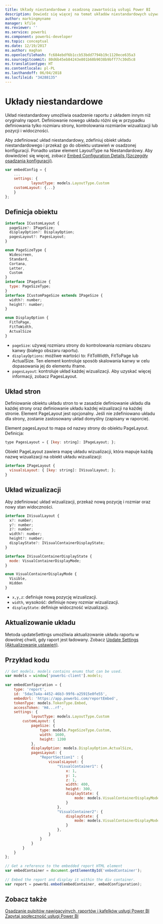 ```yaml
---
title: Układy niestandardowe z osadzoną zawartością usługi Power BI
description: Dowiedz się więcej na temat układów niestandardowych używanych w przypadku osadzania zawartości usługi Power BI w aplikacji.
author: markingmyname
manager: kfile
ms.reviewer: ''
ms.service: powerbi
ms.component: powerbi-developer
ms.topic: conceptual
ms.date: 12/19/2017
ms.author: maghan
ms.openlocfilehash: fc684ebdf6b1ccb53bdd7794b19c1120ece635a3
ms.sourcegitcommit: 80d6b45eb84243e801b60b9038b9bff77c30d5c8
ms.translationtype: HT
ms.contentlocale: pl-PL
ms.lasthandoff: 06/04/2018
ms.locfileid: "34288135"
---
```

# <a name="custom-layouts"></a>Układy niestandardowe


Układ niestandardowy umożliwia osadzenie raportu z układem innym niż oryginalny raport. Definiowanie nowego układu różni się w przypadku definiowania tylko rozmiaru strony, kontrolowania rozmiarów wizualizacji lub pozycji i widoczności.

Aby zdefiniować układ niestandardowy, zdefiniuj obiekt układu niestandardowego i przekaż go do obiektu ustawień w osadzonej konfiguracji. Ponadto ustaw element LayoutType na Niestandardowy. Aby dowiedzieć się więcej, zobacz [Embed Configuration Details (Szczegóły osadzania konfiguracji)](https://github.com/Microsoft/PowerBI-JavaScript/wiki/Embed-Configuration-Details).

```javascript
var embedConfig = {
    ...
    settings: {
            layoutType: models.LayoutType.Custom
    customLayout: {...}
    }
};
```

## <a name="object-definition"></a>Definicja obiektu

```javascript
interface ICustomLayout {
  pageSize?: IPageSize;
  displayOption?: DisplayOption;
  pagesLayout?: PagesLayout;
}

enum PageSizeType {
  Widescreen,
  Standard,
  Cortana,
  Letter,
  Custom
}
interface IPageSize {
  type: PageSizeType;
}
interface ICustomPageSize extends IPageSize {
  width?: number;
  height?: number;
}

enum DisplayOption {
  FitToPage,
  FitToWidth,
  ActualSize
}
```

- `pageSize`: używaj rozmiaru strony do kontrolowania rozmiaru obszaru kanwy (białego obszaru raportu).
- `displayOptions`: możliwe wartości to: FitToWidth, FitToPage lub ActualSize. Ten element kontroluje sposób skalowania kanwy w celu dopasowania jej do elementu iframe.
- `pagesLayout`: kontroluje układ każdej wizualizacji. Aby uzyskać więcej informacji, zobacz PagesLayout.

## <a name="pages-layout"></a>Układ stron

Definiowanie obiektu układu stron to w zasadzie definiowanie układu dla każdej strony oraz definiowanie układu każdej wizualizacji na każdej stronie.
Element PageLayout jest opcjonalny. Jeśli nie zdefiniowano układu dla strony, zostanie zastosowany układ domyślny (zapisany w raporcie).

Element pagesLayout to mapa od nazwy strony do obiektu PageLayout. Definicja:

```javascript
type PagesLayout = { [key: string]: IPageLayout; };
```

Obiekt PageLayout zawiera mapę układu wizualizacji, która mapuje każdą nazwę wizualizacji na obiekt układu wizualizacji:

```javascript
interface IPageLayout {
  visualsLayout: { [key: string]: IVisualLayout; };
}
```

## <a name="visual-layout"></a>Układ wizualizacji

Aby zdefiniować układ wizualizacji, przekaż nową pozycję i rozmiar oraz nowy stan widoczności.

```javascript
interface IVisualLayout {
  x?: number;
  y?: number;
  z?: number;
  width?: number;
  height?: number;
  displayState?: IVisualContainerDisplayState;
}

interface IVisualContainerDisplayState {
  mode: VisualContainerDisplayMode;
}

enum VisualContainerDisplayMode {
  Visible,
  Hidden
}
```

- `x,y,z`: definiuje nową pozycję wizualizacji.
- `width`, wysokość: definiuje nowy rozmiar wizualizacji.
- `displayState`: definiuje widoczność wizualizacji.


## <a name="update-layout"></a>Aktualizowanie układu

Metoda updateSettings umożliwia aktualizowanie układu raportu w dowolnej chwili, gdy raport jest ładowany. Zobacz [Update Settings (Aktualizowanie ustawień)](https://github.com/Microsoft/PowerBI-JavaScript/wiki/Update-Settings).

## <a name="code-example"></a>Przykład kodu

```javascript
// Get models. models contains enums that can be used.
var models = window['powerbi-client'].models;
    
var embedConfiguration = {
    type: 'report',
    id: '5dac7a4a-4452-46b3-99f6-a25915e0fe55',
    embedUrl: 'https://app.powerbi.com/reportEmbed',
    tokenType: models.TokenType.Embed,
    accessToken: 'H4...rf',
    settings: {
            layoutType: models.LayoutType.Custom
        customLayout: {
            pageSize: {
                type: models.PageSizeType.Custom,
                width: 1600,
                height: 1200
            },
            displayOption: models.DisplayOption.ActualSize,
            pagesLayout: {
                "ReportSection1" : {
                    visualsLayout: {
                        "VisualContainer1": {
                            x: 1,
                            y: 1,
                            z: 1,
                            width: 400,
                            height: 300,
                            displayState: {
                                mode: models.VisualContainerDisplayMode.Visible
                            }
                        },
                        "VisualContainer2": {
                            displayState: {
                                mode: models.VisualContainerDisplayMode.Hidden
                            }
                        },
                    }
                }
            }
        }
    }
};
     
// Get a reference to the embedded report HTML element
var embedContainer = document.getElementById('embedContainer');
 
// Embed the report and display it within the div container.
var report = powerbi.embed(embedContainer, embedConfiguration);

```


## <a name="see-also"></a>Zobacz także

[Osadzanie pulpitów nawigacyjnych, raportów i kafelków usługi Power BI](embedding-content.md)   
[Zapytaj społeczność usługi Power BI](https://community.powerbi.com/)

